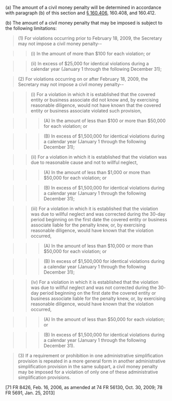 (a) The amount of a civil money penalty will be determined in accordance with paragraph (b) of this section and [§ 160.406](/hipaa/regulations/160-406-violations/), 160.408, and 160.412.

(b) The amount of a civil money penalty that may be imposed is subject to the following limitations:

> (1) For violations occurring prior to February 18, 2009, the Secretary may not impose a civil money penalty--

> > (i) In the amount of more than $100 for each violation; or

> > (ii) In excess of $25,000 for identical violations during a calendar year (January 1 through the following December 31);

> (2) For violations occurring on or after February 18, 2009, the Secretary may not impose a civil money penalty--

> > (i) For a violation in which it is established that the covered entity or business associate did not know and, by exercising reasonable diligence, would not have known that the covered entity or business associate violated such provision,
 
> > > (A) In the amount of less than $100 or more than $50,000 for each violation; or

> > > (B) In excess of $1,500,000 for identical violations during a calendar year (January 1 through the following December 31);

> > (ii) For a violation in which it is established that the violation was due to reasonable cause and not to willful neglect,

> > > (A) In the amount of less than $1,000 or more than $50,000 for each violation; or

> > > (B) In excess of $1,500,000 for identical violations during a calendar year (January 1 through the following December 31);

> > (iii) For a violation in which it is established that the violation was due to willful neglect and was corrected during the 30-day period beginning on the first date the covered entity or business associate liable for the penalty knew, or, by exercising reasonable diligence, would have known that the violation occurred,

> > > (A) In the amount of less than $10,000 or more than $50,000 for each violation; or

> > > (B) In excess of $1,500,000 for identical violations during a calendar year (January 1 through the following December 31);

> > (iv) For a violation in which it is established that the violation was due to willful neglect and was not corrected during the 30- day period beginning on the first date the covered entity or business associate liable for the penalty knew, or, by exercising reasonable diligence, would have known that the violation occurred,

> > > (A) In the amount of less than $50,000 for each violation; or

> > > (B) In excess of $1,500,000 for identical violations during a calendar year (January 1 through the following December 31).

> (3) If a requirement or prohibition in one administrative simplification provision is repeated in a more general form in another administrative simplification provision in the same subpart, a civil money penalty may be imposed for a violation of only one of these administrative simplification provisions.

[71 FR 8426, Feb. 16, 2006, as amended at 74 FR 56130, Oct. 30, 2009; 78 FR 5691, Jan. 25, 2013]
